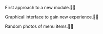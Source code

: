 First approach to a new module.👨‍💻

Graphical interface to gain new experience.👨‍💻

Random photos of menu items.👨‍💻